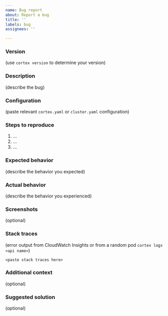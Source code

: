 ```yaml
---
name: Bug report
about: Report a bug
title: ''
labels: bug
assignees: ''

---
```


### Version

(use `cortex version` to determine your version)

### Description

(describe the bug)

### Configuration

(paste relevant `cortex.yaml` or `cluster.yaml` configuration)

### Steps to reproduce

1. ...
2. ...
3. ...

### Expected behavior

(describe the behavior you expected)

### Actual behavior

(describe the behavior you experienced)

### Screenshots

(optional)

### Stack traces

(error output from CloudWatch Insights or from a random pod `cortex logs <api name>`)

```text
<paste stack traces here>
```

### Additional context

(optional)

### Suggested solution

(optional)
